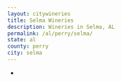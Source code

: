 ```yaml
---
layout: citywineries
title: Selma Wineries
description: Wineries in Selma, AL
permalink: /al/perry/selma/
state: al
county: perry
city: selma
---
```

-
